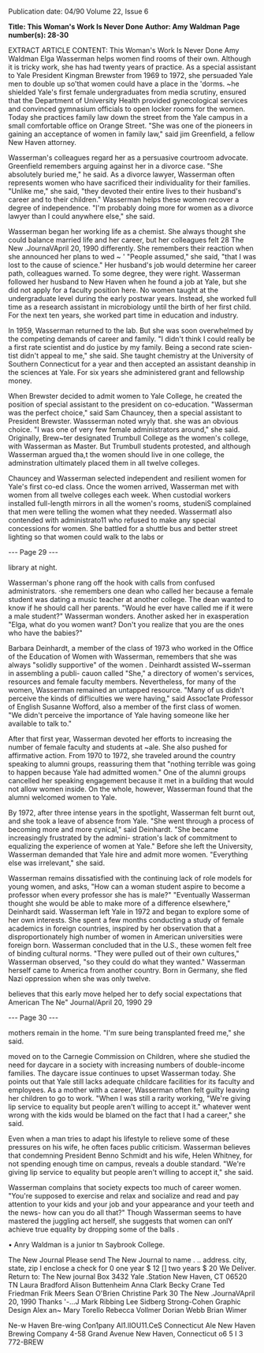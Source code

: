 Publication date: 04/90
Volume 22, Issue 6

**Title: This Woman's Work Is Never Done**
**Author: Amy Waldman**
**Page number(s): 28-30**

EXTRACT ARTICLE CONTENT:
This Woman's Work 
Is Never Done 
Amy Waldman 
Elga Wasserman helps women find 
rooms of their own. Although it is 
tricky work, she has had twenty years 
of practice. As a special assistant to Yale 
President Kingman Brewster from 
1969 to 1972, she persuaded Yale men 
to double up so'that women could have 
a place in the 'dorms. 
~he shielded 
Yale's 
first 
female 
undergraduates 
from media scrutiny, ensured that the 
Department of University Health 
provided gynecological services and 
convinced gymnasium officials to open 
locker rooms for the women. Today 
she practices family law down the 
street from the Yale campus in a small 
comfortable office on Orange Street. 
"She was one of the pioneers in gaining 
an acceptance of women in family 
law," said jim Greenfield, a fellow New 
Haven attorney. 

Wasserman's colleagues regard her 
as a persuasive courtroom advocate. 
Greenfield remembers arguing against 
her in a divorce case. "She absolutely 
buried me," he said. As a divorce 
lawyer, Wasserman often represents 
women who have sacrificed their 
individuality for their families. "Unlike 
me," she said, 
"they devoted their 
entire lives to their husband's career 
and to their children." Wasserman 
helps these women recover a degree of 
independence. "I'm probably doing 
more for women as a divorce lawyer 
than I could anywhere else," she said. 

Wasserman began her working life 
as a chemist. She always thought she 
could balance married life and her 
career, but her colleagues felt 
28 The New .JournaVApril 20, 1990 
differently. 
She remembers their 
reaction when she announced her 
plans to wed ~ ' "People assumed," she 
said, "that I was lost to the cause of 
science." Her husband's job would 
determine her career path, colleagues 
warned. To some degree, they were 
right. 
Wasserman 
followed 
her 
husband to New Haven when he found 
a job at Yale, but she did not apply for 
a faculty position here. No women 
taught at the undergraduate level 
during the 
early 
postwar years. 
Instead, she worked full time as a 
research assistant in microbiology until 
the birth of her first child. For the next 
ten years, she worked part time in 
education and industry. 

In 1959, Wasserman returned to the 
lab. But she was soon overwhelmed by 
the competing demands of career and 
family. "I didn't think I could really be 
a first rate scientist and do justice by 
my family. Being a second rate scien-
tist didn't appeal to me," she said. She 
taught chemistry at the University of 
Southern Connecticut for a year and 
then accepted an assistant deanship in 
the sciences at Yale. For six years she 
administered grant and fellowship 
money. 

When Brewster decided to admit 
women to Yale College, he created the 
position of special assistant to the 
president 
on 
co-education. 
"Wasserman was the perfect choice," 
said Sam Chauncey, then a special 
assistant 
to 
President Brewster. 
Wassserman noted wryly that. she was 
an obvious choice. "I was one of very 
few female administrators around," she 
said. Originally, Brew~ter designated 
Trumbull College as the women's 
college, with Wasserman as Master. 
But Trumbull students protested, and 
although Wasserman argued tha,t the 
women should live in one college, the 
adminstration ultimately placed them 
in all twelve colleges. 

Chauncey and Wasserman selected 
independent and resilient women for 
Yale's first co-ed class. Once the 
women arrived, Wasserman met with 
women from all twelve colleges each 
week. 
When custodial workers 
installed full-length mirrors in all the 
women's rooms, 
studeniS 
complained that men were telling the 
women what they needed. Wassermatl 
also contended with administrato11 
who refused to make any special 
concessions for women. She battled for 
a shuttle bus and better street lighting 
so that women could walk to the labs or 


--- Page 29 ---

library at night. 

Wasserman's phone rang off the 
hook 
with 
calls 
from 
confused 
administrators. ·she remembers one 
dean who called her because a female 
student was dating a music teacher at 
another college. The dean wanted to 
know if he should call her parents. 
"Would he ever have called me if it were 
a male student?" Wasserman wonders. 
Another asked her in exasperation 
"Elga, what do you women want? 
Don't you realize that you are the ones 
who have the babies?" 

Barbara Deinhardt, a member of the 
class of 1973 who worked in the Office 
of the Education of Women with 
Wasserman, remembers that she was 
always "solidly supportive" of the 
women . 
Deinhardt 
assisted 
W~sserman in assembling a publi-
cauon called "She," a directory of 
women's services, resources and female 
faculty members. Nevertheless, for 
many of the women, Wasserman 
remained an untapped resource. 
"Many of us didn't perceive the kinds 
of dif!iculties we were having," said 
Assoc1ate Professor of English Susanne 
Wofford, also a member of the first 
class of women. "We didn't perceive 
the importance of Yale having 
someone like her available to talk to." 

After that first year, Wasserman 
devoted her efforts to increasing the 
number of female faculty and students 
at ~ale. She also pushed for affirmative 
action. 
From 1970 to 1972, she 
traveled around the country speaking 
to alumni groups, reassuring them that 
"nothing terrible was going to happen 
because Yale had admitted women." 
One of the alumni groups cancelled 
her speaking engagement because it 
met in a building that would not allow 
women inside. On the whole, however, 
Wasserman found that the alumni 
welcomed women to Yale. 

By 1972, after three intense years in 
the spotlight, Wasserman felt burnt 
out, and she took a leave of absence 
from Yale. "She went through a 
process of becoming more and more 
cynical," said Deinhardt. "She became 
increasingly frustrated by the admini-
stration's lack of commitment to 
equalizing the experience of women at 
Yale." Before she left the University, 
Wasserman demanded that Yale hire 
and admit more women. "Everything 
else 
was 
irrelevant," she said. 

Wasserman remains dissatisfied with 
the continuing lack of role models for 
young women, and asks, "How can a 
woman student aspire to become a 
professor when every professor she has 
is male?" 
"Eventually Wasserman thought she 
would be able to make more of a 
difference elsewhere," Deinhardt said. 
Wasserman left Yale in 1972 and 
began to explore some of her own 
interests. She spent a few months 
conducting a 
study of female 
academics in foreign countries, 
inspired by her observation that a 
disproportionately high number of 
women in American universities were 
foreign born. Wasserman concluded 
that in the U.S., these women felt 
free of binding cultural norms. "They 
were pulled out of their own cultures," 
Wasserman observed, "so they could 
do what they wanted." Wasserman 
herself came to America from another 
country. Born in Germany, she fled 
Nazi oppression when she was only 
twelve. 

believes 
that this early move helped her to defy 
social 
expectations 
that 
American 
The Ne" Journal/April 20, 1990 29 


--- Page 30 ---

mothers remain in the home. "I'm sure 
being transplanted freed me," she said. 

moved on 
to the 
Carnegie Commission on Children, 
where she studied the need for daycare 
in a society with increasing numbers of 
double-income families. The daycare 
issue continues to upset Wasserman 
today. She points out that Yale still 
lacks adequate childcare facilities for 
its faculty and employees. As a mother 
with a career, Wasserman often felt 
guilty leaving her children to go to work. 
"When I was still a rarity working, 
"We're giving lip 
service to equality but 
people aren't willing to 
accept it." 
whatever went wrong with the kids 
would be blamed on the fact that I had 
a career," she said. 

Even when a man tries to adapt his 
lifestyle to relieve some of these 
pressures on his wife, he often faces 
public criticism. Wasserman believes 
that condemning President Benno 
Schmidt and his wife, Helen Whitney, 
for not spending enough time on 
campus, reveals a double standard. 
"We're giving lip service to equality but 
people aren't willing to accept it," she 
said. 

Wasserman complains that 
society expects too much of career 
women. "You're supposed to exercise 
and relax and socialize and read and 
pay attention to your kids and your job 
and your appearance and your teeth 
and the news- how can you do all 
that?" Though Wasserman seems to 
have mastered the juggling act herself, 
she suggests that women can onlY 
achieve true equality by dropping 
some of the balls . 

• 
Anry Waldman is a junior tn Saybrook 
College. 



The 
New 
Journal 
Please send The New Journal to 
name . .. 
address. 
city, state, zip 
I enclose a check for 0 one year $ 12 
[] two years $ 20 
We Deliver. 
Return to: The New journal 
Box 3432 Yale .Station 
New Haven, CT 06520 
TN 
Laura Bradford 
Alison Buttenheim 
Anna Clark 
Becky Crane 
Ted Friedman 
Frik Meers 
Sean O'Brien 
Christine Park 
30 The New .JournaVApril 20, 1990 
Thanks '-...J 
Mark Ribbing 
Lee Sidberg 
Strong-Cohen Graphic Design 
Alex an~ Mary Torello 
Rebecca Vollmer 
Dorian Webb 
Brian Wimer 




Ne-w Haven 
Bre-wing Con1pany 
Al1.llOU11.CeS 
Connecticut Ale 
New Haven Brewing Company 
4-58 Grand Avenue 
New Haven, Connecticut o6 5 I 3 
772-BREW